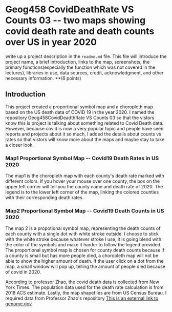 # Geog458 CovidDeathRate VS Counts 03 -- two maps showing covid death rate and death counts over US in year 2020
 write up a project description in the `readme.md` file. This file will introduce the project name, a brief introduction, links to the map, screenshots, the primary functions(especially the function which was not covered in the lectures), libraries in use, data sources, credit, acknowledgment, and other necessary information. **(6 points)  
## Introduction
This project created a proportional symbol map and a choropleth map based on the US death data of COVID 19 in the year 2020. I named the repository Geog458CovidDeadthRate VS Counts 03 so that the vistors know this is project is talking about something related to Covid Death data. However, because covid is now a very popular topic and people have seen reports and projects about it so much, I added the details about counts vs rates so that vistors will know more about the maps and maybe stay to take a closer look.   

### Map1 Proportional Symbol Map -- Covid19 Death Rates in US 2020
The map1 is the choropleth map with each county's death rate marked with different colors. If you hover your mouse over one county, the box on the upper left corner will tell you the county name and death rate of 2020. The legend is to the lower left corner of the map, linking the colored counties with their corresponding death rates. 

### Map2 Proportional Symbol Map -- Covid19 Death Counts in US 2020
The map 2 is a propotional symbol map, representing the death counts of each county with a single dot with white stroke outside. I choose to stick with the white stroke because whatever stroke I use, it is going blend with the color of the symbols and make it harder to follow the legend provided. The proportional symbol map is chosen for county death counts because if a county is small but has more people died, a choropleth map will not be able to show the higher amount of death. If the user click on a dot from the map, a small window will pop up, telling the amount of people died because of covid in 2020. 

According to professor Zhao, the covid death data is collected from New York Times. The population data used for the death rate calculation is from 2018 ACS estimate. Lastly, the map shapefiles are from US Census Bureau. I required data from Professor Zhao's repository [This is an external link to genome.gov](https://github.com/jakobzhao/geog458/tree/master)
